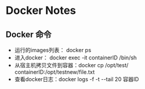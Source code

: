# Docker Notes

## Docker 命令

- 运行的images列表：  docker ps
- 进入docker：  docker exec -it containerID /bin/sh
- 从宿主机拷贝文件到容器：docker cp  /opt/test/ containerID:/opt/testnew/file.txt
- 查看docker日志：docker logs -f -t --tail 20 容器ID